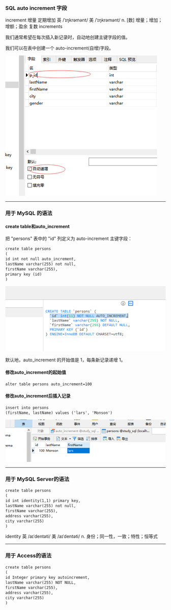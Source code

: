 ### SQL auto increment 字段

increment 增量 定期增加 英 /ˈɪŋkrəmənt/  美 /ˈɪŋkrəmənt/  n. [数] 增量；增加；增额；盈余
复数 increments

我们通常希望在每次插入新记录时，自动地创建主键字段的值。

我们可以在表中创建一个 auto-increment(自增)字段。

<img src='./img/auto_increment.png' />

---
### 用于 MySQL 的语法

#### create table和auto_increment
把 "persons" 表中的 "id" 列定义为 auto-increment 主键字段：
```MySql
create table persons
(
id int not null auto_increment,
lastName varchar(255) not null,
firstName varchar(255),
primary key (id)
)
```
<img src='./img/auto_increment_create.png' />

默认地，auto_increment 的开始值是 1，每条新记录递增 1。

#### 修改auto_increment的起始值
```MySql
alter table persons auto_increment=100
```

#### 修改auto_increment后插入记录
```MySql
insert into persons
(firstName, lastName) values ('lars', 'Monson')
```
<img src='./img/auto_increment_insert.png' />


---
### 用于 MySQL Server的语法
```MySql
create table persons
(
id int identity(1,1) primary key,
lastName varchar(255) not null,
firstName varchar(255),
address varchar(255),
city varchar(255)
)
```

identity 英 /aɪˈdentəti/  美 /aɪˈdentəti/  n. 身份；同一性，一致；特性；恒等式

---
### 用于 Access的语法
```MySql
create table persons
(
id Integer primary key autoincrement,
lastName varchar(255) NOT NULL,
firstName varchar(255),
address varchar(255),
city varchar(255)
)
```